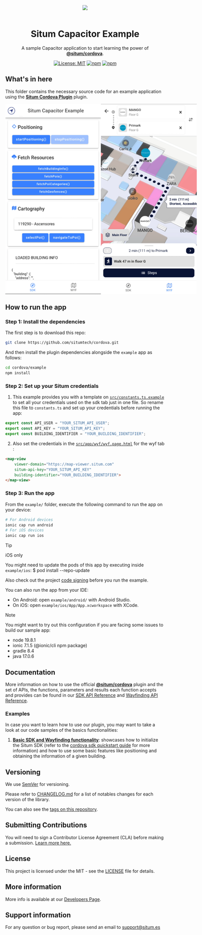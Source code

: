<p align="center"> <img width="233" src="https://situm.com/wp-content/themes/situm/img/logo-situm.svg" style="margin-bottom:1rem" />
<h1 align="center">Situm Capacitor Example</h1>
</p>

<div align="center" style="text-align:center">

A sample Capacitor application to start learning the power of [**@situm/cordova**](https://www.npmjs.com/package/@situm/cordova).

</div>

<div align="center" style="text-align:center">

[![License: MIT](https://img.shields.io/badge/License-MIT-blue.svg)](https://opensource.org/licenses/MIT)
[![npm](https://img.shields.io/npm/v/@situm/cordova.svg)](https://www.npmjs.com/package/@situm/cordova)
[![npm](https://img.shields.io/npm/dm/@situm/cordova.svg)](https://www.npmjs.com/package/@situm/cordova)

</div>

## What's in here

This folder contains the necessary source code for an example application using the [**Situm Cordova Plugin**](../README.md) plugin.

<div align="center" style="display: flex;">
    <img src="./docs/assets/sdk_preview.png" alt="sdk_preview">
    <img src="./docs/assets/wyf_preview.png" alt="wyf_preview">
</div>

## How to run the app

### Step 1: Install the dependencies

The first step is to download this repo:

```bash
git clone https://github.com/situmtech/cordova.git
```

And then install the plugin dependencies alongside the `example` app as follows:

```bash
cd cordova/example
npm install
```

### Step 2: Set up your Situm credentials

1. This example provides you with a template on [`src/constants.ts.example`](src/constants.ts.example) to set all your credentials used on the sdk tab just in one file. So rename this file to `constants.ts` and set up your credentials before running the app:

```typescript
export const API_USER = "YOUR_SITUM_API_USER";
export const API_KEY = "YOUR_SITUM_API_KEY";
export const BUILDING_IDENTIFIER = "YOUR_BUILDING_IDENTIFIER";
```

2. Also set the credentials in the [`src/app/wyf/wyf.page.html`](./src/app/wyf/wyf.page.html) for the wyf tab :

```html
<map-view 
    viewer-domain="https://map-viewer.situm.com"
    situm-api-key="YOUR_SITUM_API_KEY"
    building-identifier="YOUR_BUILDING_IDENTIFIER">
</map-view>
```

### Step 3: Run the app <a name="runapplication"></a>

From the `example/` folder, execute the following command to run the app on your device:

```bash
# For Android devices
ionic cap run android
# For iOS devices
ionic cap run ios
```

> [!TIP]
> iOS only
>
> You might need to update the pods of this app by executing inside `example/ios`:
> $ pod install --repo-update
>
> Also check out the project [code signing](https://developer.apple.com/support/code-signing/) before you run the example.

You can also run the app from your IDE:

- On Android: open `example/android/` with Android Studio.
- On iOS: open `example/ios/App/App.xcworkspace` with XCode.

> [!NOTE]
> You might want to try out this configuration if you are facing some issues to build our sample app:
>
> - node 19.8.1
> - ionic 7.1.5 (@ionic/cli npm package)
> - gradle 8.4
> - java 17.0.6

## Documentation

More information on how to use the official [**@situm/cordova**](https://www.npmjs.com/package/@situm/cordova) plugin and the set of APIs, the functions, parameters and results each function accepts and provides can be found in our [SDK API Reference](https://developers.situm.com/sdk_documentation/cordova/jsdoc/latest/situm) and [Wayfinding API Reference](https://developers.situm.com/sdk_documentation/cordova/jsdoc/latest/mapview).

### Examples

In case you want to learn how to use our plugin, you may want to take a look at our code samples of the basics functionalities:

1. [**Basic SDK and Wayfinding functionality**](./src/app/sdk/sdk.page.ts): showcases how to initialize the Situm SDK (refer to the [cordova sdk quickstart guide](https://situm.com/docs/a-basic-cordova-app/) for more information) and how to use some basic features like positioning and obtaining the information of a given building.

## Versioning

We use [SemVer](http://semver.org/) for versioning.

Please refer to [CHANGELOG.md](../CHANGELOG.md) for a list of notables changes for each version of the library.

You can also see the [tags on this repository](https://github.com/situmtech/cordova/tags).

## Submitting Contributions

You will need to sign a Contributor License Agreement (CLA) before making a submission. [Learn more here.](https://situm.com/contributions/)

## License

This project is licensed under the MIT - see the [LICENSE](../LICENSE) file for details.

## More information

More info is available at our [Developers Page](https://situm.com/docs/01-introduction/).

## Support information

For any question or bug report, please send an email to [support@situm.es](mailto:support@situm.es)
